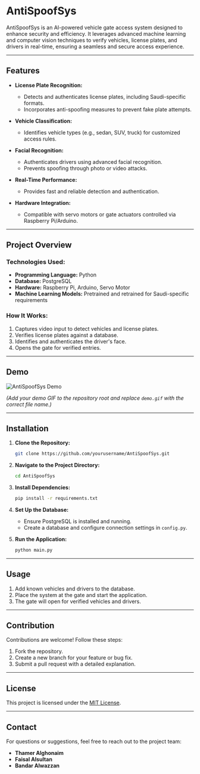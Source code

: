 # AntiSpoofSys

AntiSpoofSys is an AI-powered vehicle gate access system designed to enhance security and efficiency. It leverages advanced machine learning and computer vision techniques to verify vehicles, license plates, and drivers in real-time, ensuring a seamless and secure access experience.

---

## Features

- **License Plate Recognition:**
  - Detects and authenticates license plates, including Saudi-specific formats.
  - Incorporates anti-spoofing measures to prevent fake plate attempts.

- **Vehicle Classification:**
  - Identifies vehicle types (e.g., sedan, SUV, truck) for customized access rules.

- **Facial Recognition:**
  - Authenticates drivers using advanced facial recognition.
  - Prevents spoofing through photo or video attacks.

- **Real-Time Performance:**
  - Provides fast and reliable detection and authentication.

- **Hardware Integration:**
  - Compatible with servo motors or gate actuators controlled via Raspberry Pi/Arduino.

---

## Project Overview

### **Technologies Used:**
- **Programming Language:** Python
- **Database:** PostgreSQL
- **Hardware:** Raspberry Pi, Arduino, Servo Motor
- **Machine Learning Models:** Pretrained and retrained for Saudi-specific requirements

### **How It Works:**
1. Captures video input to detect vehicles and license plates.
2. Verifies license plates against a database.
3. Identifies and authenticates the driver's face.
4. Opens the gate for verified entries.

---

## Demo

![AntiSpoofSys Demo](result.gif)

*(Add your demo GIF to the repository root and replace `demo.gif` with the correct file name.)*

---

## Installation

1. **Clone the Repository:**
   ```bash
   git clone https://github.com/yourusername/AntiSpoofSys.git
   ```

2. **Navigate to the Project Directory:**
   ```bash
   cd AntiSpoofSys
   ```

3. **Install Dependencies:**
   ```bash
   pip install -r requirements.txt
   ```

4. **Set Up the Database:**
   - Ensure PostgreSQL is installed and running.
   - Create a database and configure connection settings in `config.py`.

5. **Run the Application:**
   ```bash
   python main.py
   ```

---

## Usage

1. Add known vehicles and drivers to the database.
2. Place the system at the gate and start the application.
3. The gate will open for verified vehicles and drivers.

---

## Contribution

Contributions are welcome! Follow these steps:
1. Fork the repository.
2. Create a new branch for your feature or bug fix.
3. Submit a pull request with a detailed explanation.

---

## License

This project is licensed under the [MIT License](LICENSE).

---

## Contact

For questions or suggestions, feel free to reach out to the project team:
- **Thamer Alghonaim**
- **Faisal Alsultan**
- **Bandar Alwazzan**
